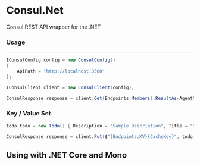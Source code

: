 # Consul.Net
Consul REST API wrapper for the .NET


### Usage

------------------------------

```csharp
IConsulConfig config = new ConsulConfig()
{
    ApiPath = "http://localhost:8500"
};

IConsulClient client = new ConsulClient(config);

ConsulResponse response = client.Get(Endpoints.Members).ResultAs<AgentMember[]>();
````

### Key / Value Set
```csharp
Todo todo = new Todo() { Description = "Sample Description", Title = "Sample Title" };

ConsulResponse response = client.Put($"{Endpoints.KV}{CacheKey}", todo);
````

## Using with .NET Core and Mono
